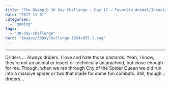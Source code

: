 ```yaml
---
title: "The D&amp;D 30 Day Challenge - Day 17 – Favorite Animal/Insect/Arachnid"
date: "2017-11-01"
categories: 
  - "gaming"
tags: 
  - "30-day-challenge"
hero: "images/30DayChallenge-1024x955-1.png"
---
```


* * *

Driders…. Always driders. I love and hate those bastards. Yeah, I know, they’re not an animal or insect or technically an arachnid, but close enough for me. Though, when we ran through City of the Spider Queen we did run into a massive spider or two that made for some fun combats. Still, though… driders…
